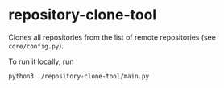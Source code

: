 # repository-clone-tool

Clones all repositories from the list of remote repositories (see `core/config.py`).

To run it locally, run
```shell
python3 ./repository-clone-tool/main.py
```
